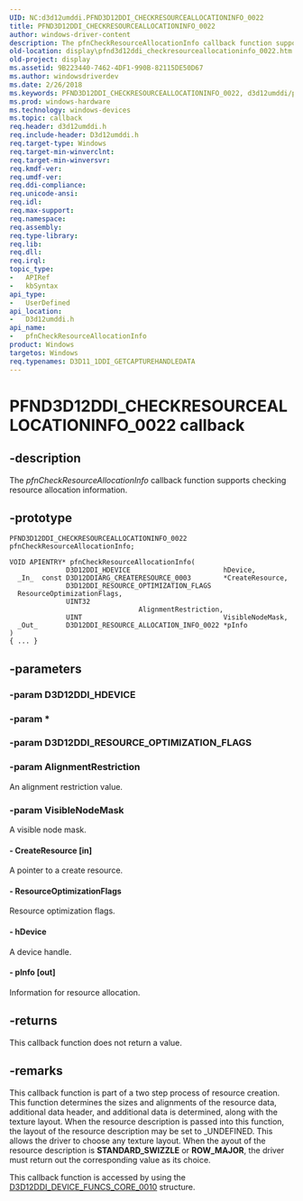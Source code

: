 ```yaml
---
UID: NC:d3d12umddi.PFND3D12DDI_CHECKRESOURCEALLOCATIONINFO_0022
title: PFND3D12DDI_CHECKRESOURCEALLOCATIONINFO_0022
author: windows-driver-content
description: The pfnCheckResourceAllocationInfo callback function supports checking resource allocation information.
old-location: display\pfnd3d12ddi_checkresourceallocationinfo_0022.htm
old-project: display
ms.assetid: 9B223440-7462-4DF1-990B-82115DE50D67
ms.author: windowsdriverdev
ms.date: 2/26/2018
ms.keywords: PFND3D12DDI_CHECKRESOURCEALLOCATIONINFO_0022, d3d12umddi/pfnCheckResourceAllocationInfo, display.pfnd3d12ddi_checkresourceallocationinfo_0022, pfnCheckResourceAllocationInfo, pfnCheckResourceAllocationInfo callback function [Display Devices]
ms.prod: windows-hardware
ms.technology: windows-devices
ms.topic: callback
req.header: d3d12umddi.h
req.include-header: D3d12umddi.h
req.target-type: Windows
req.target-min-winverclnt: 
req.target-min-winversvr: 
req.kmdf-ver: 
req.umdf-ver: 
req.ddi-compliance: 
req.unicode-ansi: 
req.idl: 
req.max-support: 
req.namespace: 
req.assembly: 
req.type-library: 
req.lib: 
req.dll: 
req.irql: 
topic_type:
-	APIRef
-	kbSyntax
api_type:
-	UserDefined
api_location:
-	D3d12umddi.h
api_name:
-	pfnCheckResourceAllocationInfo
product: Windows
targetos: Windows
req.typenames: D3D11_1DDI_GETCAPTUREHANDLEDATA
---
```


# PFND3D12DDI_CHECKRESOURCEALLOCATIONINFO_0022 callback


## -description


The <i>pfnCheckResourceAllocationInfo</i> callback function supports checking resource allocation information.


## -prototype


````
PFND3D12DDI_CHECKRESOURCEALLOCATIONINFO_0022 pfnCheckResourceAllocationInfo;

VOID APIENTRY* pfnCheckResourceAllocationInfo(
              D3D12DDI_HDEVICE                       hDevice,
  _In_  const D3D12DDIARG_CREATERESOURCE_0003        *CreateResource,
              D3D12DDI_RESOURCE_OPTIMIZATION_FLAGS   ResourceOptimizationFlags,
              UINT32                                 AlignmentRestriction,
              UINT                                   VisibleNodeMask,
  _Out_       D3D12DDI_RESOURCE_ALLOCATION_INFO_0022 *pInfo
)
{ ... }
````


## -parameters




### -param D3D12DDI_HDEVICE


### -param *








### -param D3D12DDI_RESOURCE_OPTIMIZATION_FLAGS


### -param AlignmentRestriction

An alignment restriction value.


### -param VisibleNodeMask

A visible node mask.


#### - CreateResource [in]

A pointer to a create resource.


#### - ResourceOptimizationFlags

Resource optimization flags.


#### - hDevice

A device handle. 


#### - pInfo [out]

Information for resource allocation.


## -returns



This callback function does not return a value.




## -remarks



This callback function is part of a two step process of resource creation. This function determines the sizes and alignments of the resource data, additional data header, and additional data is determined, along with the texture layout. When the resource description is passed into this function, the layout of the resource description may be set to _UNDEFINED. This allows the driver to choose any texture layout. When the ayout of the resource description is <b>STANDARD_SWIZZLE</b> or <b>ROW_MAJOR</b>, the driver must return out the corresponding value as its choice.

This callback function is accessed by using the <a href="..\d3d12umddi\ns-d3d12umddi-d3d12ddi_device_funcs_core_0010.md">D3D12DDI_DEVICE_FUNCS_CORE_0010</a> structure.



